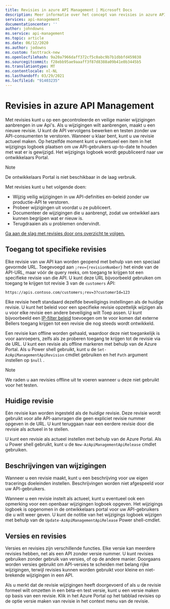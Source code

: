 ```yaml
---
title: Revisies in azure API Management | Microsoft Docs
description: Meer informatie over het concept van revisies in azure API Management.
services: api-management
documentationcenter: ''
author: johndowns
ms.service: api-management
ms.topic: article
ms.date: 06/12/2020
ms.author: jodowns
ms.custom: fasttrack-new
ms.openlocfilehash: 9a20a7966daff372cf5c0abc9b7b1dbbfd459838
ms.sourcegitcommit: f28ebb95ae9aaaff3f87d8388a09b41e0b3445b5
ms.translationtype: MT
ms.contentlocale: nl-NL
ms.lasthandoff: 03/29/2021
ms.locfileid: "91403235"
---
```

# <a name="revisions-in-azure-api-management"></a>Revisies in azure API Management

Met revisies kunt u op een gecontroleerde en veilige manier wijzigingen aanbrengen in uw Api's. Als u wijzigingen wilt aanbrengen, maakt u een nieuwe revisie. U kunt de API vervolgens bewerken en testen zonder uw API-consumenten te verstoren. Wanneer u klaar bent, kunt u uw revisie actueel maken. Op hetzelfde moment kunt u eventueel een item in het wijzigings logboek plaatsen om uw API-gebruikers up-to-date te houden met wat er is gewijzigd. Het wijzigings logboek wordt gepubliceerd naar uw ontwikkelaars Portal.

> [!NOTE]
> De ontwikkelaars Portal is niet beschikbaar in de laag verbruik.

Met revisies kunt u het volgende doen:

- Wijzig veilig wijzigingen in uw API-definities en-beleid zonder uw productie-API te verstoren.
- Probeer wijzigingen uit voordat u ze publiceert.
- Documenteer de wijzigingen die u aanbrengt, zodat uw ontwikkel aars kunnen begrijpen wat er nieuw is.
- Terugdraaien als u problemen ondervindt.

[Ga aan de slag met revisies door ons overzicht te volgen.](./api-management-get-started-revise-api.md)

## <a name="accessing-specific-revisions"></a>Toegang tot specifieke revisies

Elke revisie van uw API kan worden geopend met behulp van een speciaal gevormde URL. Toegevoegd aan `;rev={revisionNumber}` het einde van de API-URL, maar vóór de query reeks, om toegang te krijgen tot een specifieke revisie van die API. U kunt deze URL bijvoorbeeld gebruiken om toegang te krijgen tot revisie 3 van de `customers` API:

`https://apis.contoso.com/customers;rev=3?customerId=123`

Elke revisie heeft standaard dezelfde beveiligings instellingen als de huidige revisie. U kunt het beleid voor een specifieke revisie opzettelijk wijzigen als u voor elke revisie een andere beveiliging wilt Toep assen. U kunt bijvoorbeeld een [IP-filter beleid](./api-management-access-restriction-policies.md#RestrictCallerIPs) toevoegen om te voor komen dat externe Bellers toegang krijgen tot een revisie die nog steeds wordt ontwikkeld.

Een revisie kan offline worden gehaald, waardoor deze niet toegankelijk is voor aanroepers, zelfs als ze proberen toegang te krijgen tot de revisie via de URL. U kunt een revisie als offline markeren met behulp van de Azure Portal. Als u Power shell gebruikt, kunt u de `Set-AzApiManagementApiRevision` cmdlet gebruiken en het `Path` argument instellen op `$null` .

> [!NOTE]
> We raden u aan revisies offline uit te voeren wanneer u deze niet gebruikt voor het testen.

## <a name="current-revision"></a>Huidige revisie

Eén revisie kan worden ingesteld als de *huidige* revisie. Deze revisie wordt gebruikt voor alle API-aanvragen die geen expliciet revisie nummer opgeven in de URL. U kunt teruggaan naar een eerdere revisie door die revisie als actueel in te stellen.

U kunt een revisie als actueel instellen met behulp van de Azure Portal. Als u Power shell gebruikt, kunt u de `New-AzApiManagementApiRelease` cmdlet gebruiken.

## <a name="revision-descriptions"></a>Beschrijvingen van wijzigingen

Wanneer u een revisie maakt, kunt u een beschrijving voor uw eigen tracerings doeleinden instellen. Beschrijvingen worden niet afgespeeld voor uw API-gebruikers.

Wanneer u een revisie instelt als actueel, kunt u eventueel ook een opmerking voor een openbaar wijzigingen logboek opgeven. Het wijzigings logboek is opgenomen in de ontwikkelaars portal voor uw API-gebruikers die u wilt weer geven. U kunt de notitie van het wijzigings logboek wijzigen met behulp van de `Update-AzApiManagementApiRelease` Power shell-cmdlet.

## <a name="versions-and-revisions"></a>Versies en revisies

Versies en revisies zijn verschillende functies. Elke versie kan meerdere revisies hebben, net als een API zonder versie nummer. U kunt revisies gebruiken zonder gebruik van versies, of op de andere manier. Doorgaans worden versies gebruikt om API-versies te scheiden met belang rijke wijzigingen, terwijl revisies kunnen worden gebruikt voor kleine en niet-brekende wijzigingen in een API.

Als u merkt dat de revisie wijzigingen heeft doorgevoerd of als u de revisie formeel wilt omzetten in een bèta-en test versie, kunt u een versie maken op basis van een revisie. Klik in het Azure Portal op het tabblad revisies op de optie versie maken van revisie in het context menu van de revisie.
